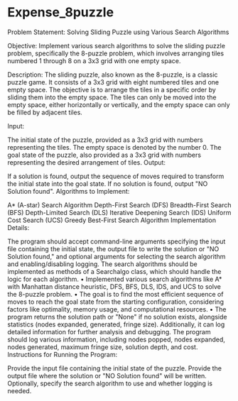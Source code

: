# Expense_8puzzle

Problem Statement: Solving Sliding Puzzle using Various Search Algorithms

Objective:
Implement various search algorithms to solve the sliding puzzle problem, specifically the 8-puzzle problem, which involves arranging tiles numbered 1 through 8 on a 3x3 grid with one empty space.

Description:
The sliding puzzle, also known as the 8-puzzle, is a classic puzzle game. It consists of a 3x3 grid with eight numbered tiles and one empty space. The objective is to arrange the tiles in a specific order by sliding them into the empty space. The tiles can only be moved into the empty space, either horizontally or vertically, and the empty space can only be filled by adjacent tiles.

Input:

The initial state of the puzzle, provided as a 3x3 grid with numbers representing the tiles. The empty space is denoted by the number 0.
The goal state of the puzzle, also provided as a 3x3 grid with numbers representing the desired arrangement of tiles.
Output:

If a solution is found, output the sequence of moves required to transform the initial state into the goal state.
If no solution is found, output "NO Solution found".
Algorithms to Implement:

A* (A-star) Search Algorithm
Depth-First Search (DFS)
Breadth-First Search (BFS)
Depth-Limited Search (DLS)
Iterative Deepening Search (IDS)
Uniform Cost Search (UCS)
Greedy Best-First Search Algorithm
Implementation Details:

The program should accept command-line arguments specifying the input file containing the initial state, the output file to write the solution or "NO Solution found," and optional arguments for selecting the search algorithm and enabling/disabling logging.
The search algorithms should be implemented as methods of a Searchalgo class, which should handle the logic for each algorithm.
•	Implemented various search algorithms like A* with Manhattan distance heuristic, DFS, BFS, DLS, IDS, and UCS to solve the 8-puzzle problem. 
•	The goal is to find the most efficient sequence of moves to reach the goal state from the starting configuration, considering factors like optimality, memory usage, and computational resources. 
•	The program returns the solution path or "None" if no solution exists, alongside statistics (nodes expanded, generated, fringe size). Additionally, it can log detailed information for further analysis and debugging.
The program should log various information, including nodes popped, nodes expanded, nodes generated, maximum fringe size, solution depth, and cost.
Instructions for Running the Program:

Provide the input file containing the initial state of the puzzle.
Provide the output file where the solution or "NO Solution found" will be written.
Optionally, specify the search algorithm to use and whether logging is needed.
